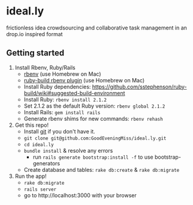 # ideal.ly
frictionless idea crowdsourcing and collaborative task management in an drop.io inspired format

## Getting started
1. Install Rbenv, Ruby/Rails
	* [rbenv](https://github.com/sstephenson/rbenv) (use Homebrew on Mac)
	* [ruby-build rbenv plugin](https://github.com/sstephenson/ruby-build)  (use Homebrew on Mac)
	* Install Ruby dependencies: https://github.com/sstephenson/ruby-build/wiki#suggested-build-environment
	* Install Ruby:	`rbenv install 2.1.2`
	* Set 2.1.2 as the default Ruby version: `rbenv global 2.1.2`
	* Install Rails: `gem install rails`
	* Generate rbenv shims for new commands: `rbenv rehash`
2. Get this repo!
	* Install [git](http://git-scm.com/downloads) if you don't have it.
	* `git clone git@github.com:GoodEveningMiss/ideal.ly.git`
	* `cd ideal.ly`
	* `bundle install` & resolve any errors
		* run `rails generate bootstrap:install -f` to use bootstrap-generators
	* Create database and tables: `rake db:create` & `rake db:migrate`
3. Run the app!
    * `rake db:migrate`
	* `rails server`
	* go to http://localhost:3000 with your browser
